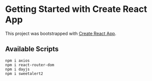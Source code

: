 # Getting Started with Create React App

This project was bootstrapped with [Create React App](https://github.com/facebook/create-react-app).

## Available Scripts

```
npm i axios
npm i react-router-dom
npm i dayjs
npm i sweetalert2

```